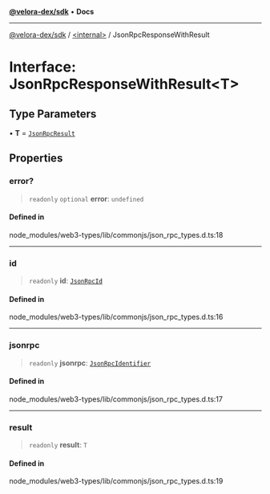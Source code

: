 [**@velora-dex/sdk**](../../README.md) • **Docs**

***

[@velora-dex/sdk](../../globals.md) / [\<internal\>](../README.md) / JsonRpcResponseWithResult

# Interface: JsonRpcResponseWithResult\<T\>

## Type Parameters

• **T** = [`JsonRpcResult`](../type-aliases/JsonRpcResult.md)

## Properties

### error?

> `readonly` `optional` **error**: `undefined`

#### Defined in

node\_modules/web3-types/lib/commonjs/json\_rpc\_types.d.ts:18

***

### id

> `readonly` **id**: [`JsonRpcId`](../type-aliases/JsonRpcId.md)

#### Defined in

node\_modules/web3-types/lib/commonjs/json\_rpc\_types.d.ts:16

***

### jsonrpc

> `readonly` **jsonrpc**: [`JsonRpcIdentifier`](../namespaces/home_velenir-gnx570_Projects_Paraswap_paraswap-sdk_node_modules_web3-types_lib_commonjs_index/type-aliases/JsonRpcIdentifier.md)

#### Defined in

node\_modules/web3-types/lib/commonjs/json\_rpc\_types.d.ts:17

***

### result

> `readonly` **result**: `T`

#### Defined in

node\_modules/web3-types/lib/commonjs/json\_rpc\_types.d.ts:19
